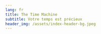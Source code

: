 ```yaml
---
lang: fr
title: The Time Machine
subtitle: Votre temps est précieux
header_img: /assets/index-header-bg.jpeg
---
```

